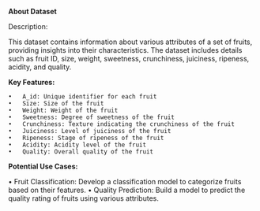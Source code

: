 **About Dataset**

Description:

This dataset contains information about various attributes of a set of fruits, providing insights into their characteristics. The dataset includes details such as fruit ID, size, weight, sweetness, crunchiness, juiciness, ripeness, acidity, and quality.

**Key Features:**

    •	A_id: Unique identifier for each fruit
    •	Size: Size of the fruit
    •	Weight: Weight of the fruit
    •	Sweetness: Degree of sweetness of the fruit
    •	Crunchiness: Texture indicating the crunchiness of the fruit
    •	Juiciness: Level of juiciness of the fruit
    •	Ripeness: Stage of ripeness of the fruit
    •	Acidity: Acidity level of the fruit
    •	Quality: Overall quality of the fruit

**Potential Use Cases:**

•	Fruit Classification: Develop a classification model to categorize fruits based on their features.
•	Quality Prediction: Build a model to predict the quality rating of fruits using various attributes.
